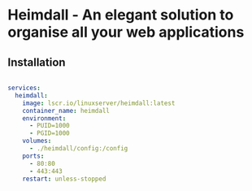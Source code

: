 # Heimdall - An elegant solution to organise all your web applications

## Installation

```yaml

services:
  heimdall:
    image: lscr.io/linuxserver/heimdall:latest
    container_name: heimdall
    environment:
      - PUID=1000
      - PGID=1000
    volumes:
      - ./heimdall/config:/config
    ports:
      - 80:80
      - 443:443
    restart: unless-stopped

```
